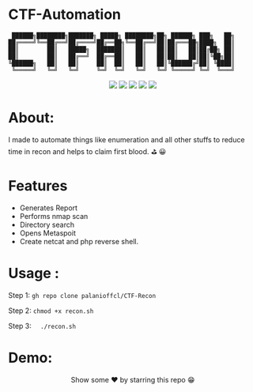 # CTF-Automation

```
 ██████╗████████╗███████╗ █████╗ ████████╗██╗ ██████╗ ███╗   ██╗
██╔════╝╚══██╔══╝██╔════╝██╔══██╗╚══██╔══╝██║██╔═══██╗████╗  ██║
██║        ██║   █████╗  ███████║   ██║   ██║██║   ██║██╔██╗ ██║
██║        ██║   ██╔══╝  ██╔══██║   ██║   ██║██║   ██║██║╚██╗██║
╚██████╗   ██║   ██║     ██║  ██║   ██║   ██║╚██████╔╝██║ ╚████║
 ╚═════╝   ╚═╝   ╚═╝     ╚═╝  ╚═╝   ╚═╝   ╚═╝ ╚═════╝ ╚═╝  ╚═══╝ 
 ```
 
<p align="center">
  <img src="https://img.shields.io/badge/Maintained%3F-Yes-green?style=for-the-badge">
  <img src="https://img.shields.io/github/license/palanioffcl/CTFation?style=for-the-badge">
  <img src="https://img.shields.io/github/stars/palanioffcl/CTFation?style=for-the-badge">
  <img src="https://img.shields.io/github/issues/palanioffcl/CTFation?color=violet&style=for-the-badge">
  <img src="https://img.shields.io/github/forks/palanioffcl/CTFation?color=teal&style=for-the-badge">
</p>

# About: 

I made to automate things like enumeration and all other
stuffs to reduce time in recon and helps to claim first blood. ⛳ 😀

# Features

 * Generates Report
 * Performs nmap scan
 * Directory search
 * Opens Metaspoit
 * Create netcat and php reverse shell.
 
# Usage :

 Step 1:  ```gh repo clone palanioffcl/CTF-Recon```
   
 Step 2:  ```chmod +x recon.sh```

 Step 3:  ```  ./recon.sh```

# Demo:




<p align="center">Show some ❤️ by starring this repo 😁</p>
